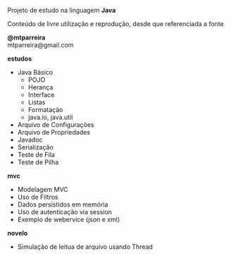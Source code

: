 Projeto de estudo na linguagem <b>Java</b>
<p>
Conteúdo de livre utilização e reprodução, desde que referenciada a fonte
<p>
<b>@mtparreira</b><br>
mtparreira@gmail.com
<p>
<b>estudos</b>
<ul>
    <li>Java Básico
        <ul>
            <li>POJO</li>
            <li>Herança</li>
            <li>Interface</li>                        
            <li>Listas</li>
            <li>Formatação</li>
            <li>java.io, java.util</li>
        </ul>        
    </li>
    <li>Arquivo de Configurações</li>
    <li>Arquivo de Propriedades</li>
    <li>Javadoc</li>
    <li>Serialização</li>
    <li>Teste de Fila</li>
    <li>Teste de Pilha</li>
</ul>
<b>mvc</b>
<ul>
    <li>Modelagem MVC</li>
    <li>Uso de Filtros</li>
    <li>Dados persistidos em memória</li>
    <li>Uso de autenticação via session</li>    
    <li>Exemplo de webervice (json e xml)</li>
</ul>
<b>novelo</b>
<ul>
    <li>Simulação de leitua de arquivo usando Thread</li>
</ul>
